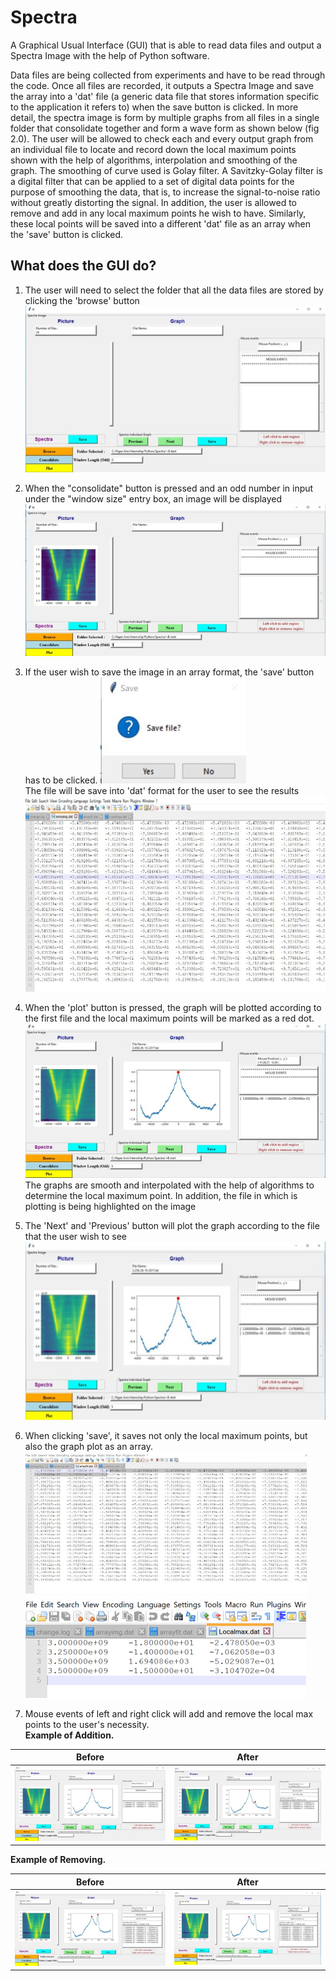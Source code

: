 # Spectra
A Graphical Usual Interface (GUI) that is able to read data files and output a Spectra Image with the help of Python software.

Data files are being collected from experiments and have to be read through the code. Once all files are recorded, it outputs a Spectra Image and save the array into a 'dat' file (a generic data file that stores information specific to the application it refers to) when the save button is clicked. In more detail, the spectra image is form by multiple graphs from all files in a single folder that consolidate together and form a wave form as shown below (fig 2.0). The user will be allowed to check each and every output graph from an individual file to locate and record down the local maximum points shown with the help of algorithms, interpolation and smoothing of the graph. The smoothing of curve used is Golay filter. A Savitzky-Golay filter is a digital filter that can be applied to a set of digital data points for the purpose of smoothing the data, that is, to increase the signal-to-noise ratio without greatly distorting the signal. In addition, the user is allowed to remove and add in any local maximum points he wish to have. Similarly, these local points will be saved into a different 'dat' file as an array when
the 'save' button is clicked.

## What does the GUI do? ##
1. The user will need to select the folder that all the data files are stored by clicking the 'browse' button
![Image 1](Images/Picture1.jpg)

2. When the "consolidate" button is pressed and an odd number in input under the "window size" entry box, an image will be displayed
![Image 2](Images/Picture2.jpg)

3. If the user wish to save the image in an array format, the 'save' button has to be clicked.
![Image 3](Images/Picture3.jpg)    
The file will be save into 'dat' format for the user to see the results
![Image 4](Images/Picture4.jpg)

4. When the 'plot' button is pressed, the graph will be plotted according to the first file and the local maximum points will be marked as a red dot.
![Image 5](Images/Picture5.jpg)    
The graphs are smooth and interpolated with the help of algorithms to determine the local maximum point. In addition, the file in which is plotting is being highlighted on the image

5. The 'Next' and 'Previous' button will plot the graph according to the file that the user wish to see
![Image 6](Images/Picture6.jpg)

6. When clicking 'save', it saves not only the local maximum points, but also the graph plot as an array.
![Image 7](Images/Picture7.jpg)
![Image 8](Images/Picture8.jpg)

7.	Mouse events of left and right click will add and remove the local max points to the user's necessity.  
**Example of Addition.**  

| Before        | After         |
| --- | --- |
| ![Image 9](Images/Picture9.jpg) | ![Image 10](Images/Picture10.jpg) |  

**Example of Removing.**  

| Before        | After         |
| --- | --- |
| ![Image 11](Images/Picture11.jpg) | ![Image 12](Images/Picture12.jpg) |








